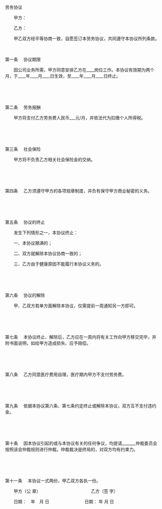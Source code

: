 



劳务协议



 

　　甲方：

　　乙方：　　

　　甲乙双方经平等协商一致，自愿签订本劳务协议，共同遵守本协议所列条款。

　　

第一条
　协议期限

　　因公司业务所需，甲方同意安排乙方在____岗位工作。本协议有效期为两个月，于____年____月____日生效，至____年____月____日终止。

　　

　　

第二条
　劳务报酬

　　甲方将支付乙方劳务费人民币___元/月，并依法代为扣缴个人所得税。

　　

　　

第三条
　社会保险

　　甲方将不负责乙方相关社会保险金的交纳。

　　

　　

第四条
　乙方须遵守甲方的各项规章制度，并负有保守甲方商业秘密的义务。

　　

　　

第五条
　协议的终止

　　发生下列情形之一，本协议终止：

　　一、本协议期满的；

　　二、双方就解除本协议协商一致的；

　　三、乙方由于健康原因不能履行本协议义务的。

　　

　　

第六条
　协议的解除

　　甲、乙双方若单方面解除本协议，仅需提前一周通知另一方即可。

　　

　　

第七条
　本协议终止、解除后，乙方应在一周内将有关工作向甲方移交完毕，并附书面说明，如给甲方造成损失、应予赔偿。

　　

　　

第八条
　乙方同意医疗费用自理，医疗期内甲方不支付劳务费。

　　

　　

第九条
　依据本协议第六条、第七条约定终止或解除本协议，双方互不支付违约金。

　　

　　

第十条
　因本协议引起的或与本协议有关的任何争议，均提请_______仲裁委员会按照该会仲裁规则进行仲裁。仲裁裁决是终局的，对双方均有约束力。

　　

　　

第十一条
　本协议一式两份，甲乙双方各执一份。　　

　　甲方（公 章）　　　　　　　　　　　　 乙方（签 字）

　　日期：　年　月 日　　　　　　　　 日期： 年 月 日